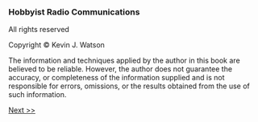### Hobbyist Radio Communications

All rights reserved

Copyright © Kevin J. Watson

The information and techniques applied by the author in this book are believed to be reliable. However, the author does not guarantee the accuracy, or completeness of the information supplied and is not responsible for errors, omissions, or the results obtained from the use of such information.

[Next >>](008-table-of-contents.md)
